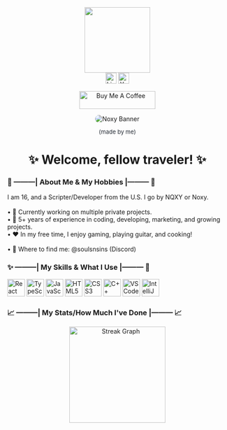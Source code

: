 <div align="center">
  <img height="150" src="" />
</div>

<div align="center">
  <a href="https://linkedin.com/in/your-profile"><img src="https://img.shields.io/static/v1?message=LinkedIn&logo=linkedin&label=&color=0077B5&logoColor=white&labelColor=&style=for-the-badge" height="25" alt="LinkedIn Logo" /></a>
  <a href="https://youtube.com/your-channel"><img src="https://img.shields.io/static/v1?message=YouTube&logo=youtube&label=&color=FF0000&logoColor=white&labelColor=&style=for-the-badge" height="25" alt="YouTube Logo" /></a>

  <p align="center">
    <a href="https://www.buymeacoffee.com/zed0" target="_blank"><img src="https://cdn.buymeacoffee.com/buttons/default-orange.png" alt="Buy Me A Coffee" height="41" width="174"></a>
  </p>
</div>

<div align="center">
  <img src="./images/NoxyBanner.png" style="border-radius: 15px;" alt="Noxy Banner" />
</div>
<p align="center" style="font-size: small; color: #262c36;">(made by me)</p>

<h1 align="center">✨ Welcome, fellow traveler! ✨</h1>

<h3>👀 ———| About Me & My Hobbies |——— 👀</h3>

<p>
  I am 16, and a Scripter/Developer from the U.S. I go by NQXY or Noxy.<br><br>
  • 🎃 Currently working on multiple private projects.<br>
  • 📑 5+ years of experience in coding, developing, marketing, and growing projects.<br>
  • ❤️ In my free time, I enjoy gaming, playing guitar, and cooking!<br><br>
  • 📨 Where to find me: @soulsnsins (Discord)
</p>

<h3>✨ ———| My Skills & What I Use |——— 🌟</h3>

<div>
  <img src="https://cdn.jsdelivr.net/gh/devicons/devicon/icons/react/react-original-wordmark.svg" height="40" alt="React Logo" />
  <img src="https://cdn.jsdelivr.net/gh/devicons/devicon/icons/typescript/typescript-original.svg" height="40" alt="TypeScript Logo" />
  <img src="https://cdn.jsdelivr.net/gh/devicons/devicon/icons/javascript/javascript-original.svg" height="40" alt="JavaScript Logo" />
  <img src="https://cdn.jsdelivr.net/gh/devicons/devicon/icons/html5/html5-original-wordmark.svg" height="40" alt="HTML5 Logo" />
  <img src="https://cdn.jsdelivr.net/gh/devicons/devicon/icons/css3/css3-original-wordmark.svg" height="40" alt="CSS3 Logo" />
  <img src="https://cdn.jsdelivr.net/gh/devicons/devicon/icons/cplusplus/cplusplus-original.svg" height="40" alt="C++ Logo" />
  <img src="https://cdn.jsdelivr.net/gh/devicons/devicon/icons/vscode/vscode-original.svg" height="40" alt="VSCode Logo" />
  <img src="https://cdn.jsdelivr.net/gh/devicons/devicon/icons/intellij/intellij-original.svg" height="40" alt="IntelliJ Logo" />
</div>

<h3>📈 ———| My Stats/How Much I've Done |——— 📈</h3>

<div align="center">
  <img src="https://streak-stats.demolab.com?user=nqxyy&theme=meta-light&hide_border=true&border_radius=15" height="220" alt="Streak Graph" />
</div>
